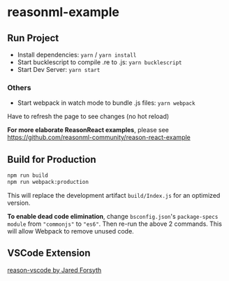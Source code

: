 # reasonml-example

## Run Project

- Install dependencies: `yarn` / `yarn install`
- Start bucklescript to compile .re to .js: `yarn bucklescript`
- Start Dev Server: `yarn start`

### Others

- Start webpack in watch mode to bundle .js files: `yarn webpack`

Have to refresh the page to see changes (no hot reload)

**For more elaborate ReasonReact examples**, please see https://github.com/reasonml-community/reason-react-example

## Build for Production

```sh
npm run build
npm run webpack:production
```

This will replace the development artifact `build/Index.js` for an optimized version.

**To enable dead code elimination**, change `bsconfig.json`'s `package-specs` `module` from `"commonjs"` to `"es6"`. Then re-run the above 2 commands. This will allow Webpack to remove unused code.

## VSCode Extension

[reason-vscode by Jared Forsyth](https://marketplace.visualstudio.com/items?itemName=jaredly.reason-vscode)
